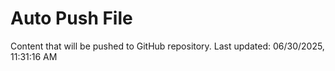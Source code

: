 # Auto Push File

Content that will be pushed to GitHub repository.
Last updated: 06/30/2025, 11:31:16 AM